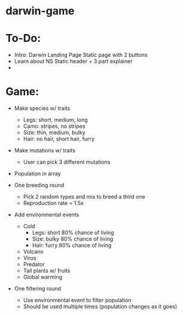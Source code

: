 # darwin-game
<!-- This is an educational game to help students understand how natural selection works. Concept inspired by and based on "Who Wants to Live a Million Years?" -->

# To-Do:
- Intro: Darwin Landing Page        Static page with 2 buttons
- Learn about NS                    Static header + 3 part explainer
-


# Game:
- Make species w/ traits
    - Legs: short, medium, long
    - Camo: stripes, no stripes
    - Size: thin, medium, bulky
    - Hair: no hair, short hair, furry

- Make mutations w/ traits
    - User can pick 3 different mutations

- Population in array

- One breeding round
    - Pick 2 random types and mix to breed a third one
    - Reproduction rate = 1.5x

- Add environmental events
    - Cold
        - Legs: short 80% chance of living
        - Size: bulky 80% chance of living
        - Hair: furry 80% chance of living
    - Volcano
    - Virus
    - Predator
    - Tall plants w/ fruits
    - Global warming

- One filtering round
    - Use environmental event to filter population
    - Should be used multiple times (population changes as it goes)
